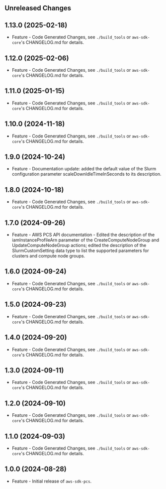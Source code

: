 Unreleased Changes
------------------

1.13.0 (2025-02-18)
------------------

* Feature - Code Generated Changes, see `./build_tools` or `aws-sdk-core`'s CHANGELOG.md for details.

1.12.0 (2025-02-06)
------------------

* Feature - Code Generated Changes, see `./build_tools` or `aws-sdk-core`'s CHANGELOG.md for details.

1.11.0 (2025-01-15)
------------------

* Feature - Code Generated Changes, see `./build_tools` or `aws-sdk-core`'s CHANGELOG.md for details.

1.10.0 (2024-11-18)
------------------

* Feature - Code Generated Changes, see `./build_tools` or `aws-sdk-core`'s CHANGELOG.md for details.

1.9.0 (2024-10-24)
------------------

* Feature - Documentation update: added the default value of the Slurm configuration parameter scaleDownIdleTimeInSeconds to its description.

1.8.0 (2024-10-18)
------------------

* Feature - Code Generated Changes, see `./build_tools` or `aws-sdk-core`'s CHANGELOG.md for details.

1.7.0 (2024-09-26)
------------------

* Feature - AWS PCS API documentation - Edited the description of the iamInstanceProfileArn parameter of the CreateComputeNodeGroup and UpdateComputeNodeGroup actions; edited the description of the SlurmCustomSetting data type to list the supported parameters for clusters and compute node groups.

1.6.0 (2024-09-24)
------------------

* Feature - Code Generated Changes, see `./build_tools` or `aws-sdk-core`'s CHANGELOG.md for details.

1.5.0 (2024-09-23)
------------------

* Feature - Code Generated Changes, see `./build_tools` or `aws-sdk-core`'s CHANGELOG.md for details.

1.4.0 (2024-09-20)
------------------

* Feature - Code Generated Changes, see `./build_tools` or `aws-sdk-core`'s CHANGELOG.md for details.

1.3.0 (2024-09-11)
------------------

* Feature - Code Generated Changes, see `./build_tools` or `aws-sdk-core`'s CHANGELOG.md for details.

1.2.0 (2024-09-10)
------------------

* Feature - Code Generated Changes, see `./build_tools` or `aws-sdk-core`'s CHANGELOG.md for details.

1.1.0 (2024-09-03)
------------------

* Feature - Code Generated Changes, see `./build_tools` or `aws-sdk-core`'s CHANGELOG.md for details.

1.0.0 (2024-08-28)
------------------

* Feature - Initial release of `aws-sdk-pcs`.

